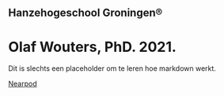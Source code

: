 ## Hanzehogeschool Groningen®
# Olaf Wouters, PhD. 2021.

Dit is slechts een placeholder om te leren hoe markdown werkt.


[Nearpod](./nearpod.html)